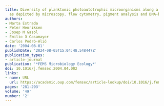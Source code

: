 ```yaml
---
title: Diversity of planktonic photoautotrophic microorganisms along a salinity gradient
  as depicted by microscopy, flow cytometry, pigment analysis and DNA-based methods
authors:
- Marta Estrada
- Peter Henriksen
- Josep M Gasol
- Emilio O Casamayor
- Carlos Pedró-Alió
date: '2004-08-01'
publishDate: '2024-08-05T15:04:48.548447Z'
publication_types:
- article-journal
publication: '*FEMS Microbiology Ecology*'
doi: 10.1016/j.femsec.2004.04.002
links:
- name: URL
  url: https://academic.oup.com/femsec/article-lookup/doi/10.1016/j.femsec.2004.04.002
pages: '281-293'
volume: '49'
number: '2'
---
```

